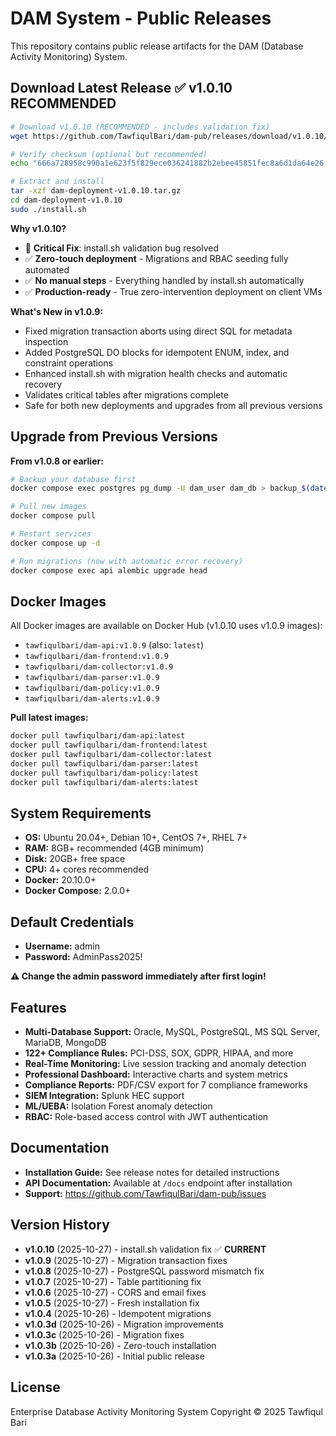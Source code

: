 # DAM System - Public Releases

This repository contains public release artifacts for the DAM (Database Activity Monitoring) System.

## Download Latest Release ✅ **v1.0.10 RECOMMENDED**

```bash
# Download v1.0.10 (RECOMMENDED - includes validation fix)
wget https://github.com/TawfiqulBari/dam-pub/releases/download/v1.0.10/dam-deployment-v1.0.10.tar.gz

# Verify checksum (optional but recommended)
echo "666a728958c990a1e623f5f829ece036241882b2ebee45851fec8a6d1da64e26  dam-deployment-v1.0.10.tar.gz" | sha256sum -c

# Extract and install
tar -xzf dam-deployment-v1.0.10.tar.gz
cd dam-deployment-v1.0.10
sudo ./install.sh
```

**Why v1.0.10?**
- 🔧 **Critical Fix**: install.sh validation bug resolved
- ✅ **Zero-touch deployment** - Migrations and RBAC seeding fully automated
- ✅ **No manual steps** - Everything handled by install.sh automatically
- ✅ **Production-ready** - True zero-intervention deployment on client VMs

**What's New in v1.0.9:**
- Fixed migration transaction aborts using direct SQL for metadata inspection
- Added PostgreSQL DO blocks for idempotent ENUM, index, and constraint operations
- Enhanced install.sh with migration health checks and automatic recovery
- Validates critical tables after migrations complete
- Safe for both new deployments and upgrades from all previous versions

## Upgrade from Previous Versions

**From v1.0.8 or earlier:**
```bash
# Backup your database first
docker compose exec postgres pg_dump -U dam_user dam_db > backup_$(date +%Y%m%d).sql

# Pull new images
docker compose pull

# Restart services
docker compose up -d

# Run migrations (now with automatic error recovery)
docker compose exec api alembic upgrade head
```

## Docker Images

All Docker images are available on Docker Hub (v1.0.10 uses v1.0.9 images):
- `tawfiqulbari/dam-api:v1.0.9` (also: `latest`)
- `tawfiqulbari/dam-frontend:v1.0.9`
- `tawfiqulbari/dam-collector:v1.0.9`
- `tawfiqulbari/dam-parser:v1.0.9`
- `tawfiqulbari/dam-policy:v1.0.9`
- `tawfiqulbari/dam-alerts:v1.0.9`

**Pull latest images:**
```bash
docker pull tawfiqulbari/dam-api:latest
docker pull tawfiqulbari/dam-frontend:latest
docker pull tawfiqulbari/dam-collector:latest
docker pull tawfiqulbari/dam-parser:latest
docker pull tawfiqulbari/dam-policy:latest
docker pull tawfiqulbari/dam-alerts:latest
```

## System Requirements

- **OS:** Ubuntu 20.04+, Debian 10+, CentOS 7+, RHEL 7+
- **RAM:** 8GB+ recommended (4GB minimum)
- **Disk:** 20GB+ free space
- **CPU:** 4+ cores recommended
- **Docker:** 20.10.0+
- **Docker Compose:** 2.0.0+

## Default Credentials

- **Username:** admin
- **Password:** AdminPass2025!

**⚠️ Change the admin password immediately after first login!**

## Features

- **Multi-Database Support:** Oracle, MySQL, PostgreSQL, MS SQL Server, MariaDB, MongoDB
- **122+ Compliance Rules:** PCI-DSS, SOX, GDPR, HIPAA, and more
- **Real-Time Monitoring:** Live session tracking and anomaly detection
- **Professional Dashboard:** Interactive charts and system metrics
- **Compliance Reports:** PDF/CSV export for 7 compliance frameworks
- **SIEM Integration:** Splunk HEC support
- **ML/UEBA:** Isolation Forest anomaly detection
- **RBAC:** Role-based access control with JWT authentication

## Documentation

- **Installation Guide:** See release notes for detailed instructions
- **API Documentation:** Available at `/docs` endpoint after installation
- **Support:** https://github.com/TawfiqulBari/dam-pub/issues

## Version History

- **v1.0.10** (2025-10-27) - install.sh validation fix ✅ **CURRENT**
- **v1.0.9** (2025-10-27) - Migration transaction fixes
- **v1.0.8** (2025-10-27) - PostgreSQL password mismatch fix
- **v1.0.7** (2025-10-27) - Table partitioning fix
- **v1.0.6** (2025-10-27) - CORS and email fixes
- **v1.0.5** (2025-10-27) - Fresh installation fix
- **v1.0.4** (2025-10-26) - Idempotent migrations
- **v1.0.3d** (2025-10-26) - Migration improvements
- **v1.0.3c** (2025-10-26) - Migration fixes
- **v1.0.3b** (2025-10-26) - Zero-touch installation
- **v1.0.3a** (2025-10-26) - Initial public release

## License

Enterprise Database Activity Monitoring System
Copyright © 2025 Tawfiqul Bari

